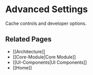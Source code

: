 # Advanced Settings

Cache controls and developer options.

## Related Pages
- [[Architecture]]
- [[Core-Module|Core Module]]
- [[UI-Components|UI Components]]
- [[Home]]
